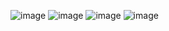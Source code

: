 ![image](https://user-images.githubusercontent.com/121484707/210347621-f009c715-c500-4d47-8c59-c7816cd2e0e7.png)
![image](https://user-images.githubusercontent.com/121484707/210347649-855c722a-32ef-43f6-9f8a-55e4fbf3d927.png)
![image](https://user-images.githubusercontent.com/121484707/210347657-39513e62-cdd1-42fa-bdc8-66f9ece85bd7.png)
![image](https://user-images.githubusercontent.com/121484707/210347676-adf1afe4-22a0-43d2-94a9-ceb2c391aec5.png)

